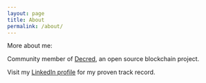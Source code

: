 ```yaml
---
layout: page
title: About
permalink: /about/
---
```


More about me: 

Community member of [Decred][decred-code], an open source blockchain project. 

Visit my [LinkedIn profile][noah-prof] for my proven track record.


[decred-code]: https://github.com//decred
[noah-prof]: https://www.linkedin.com/in/noahpierau
